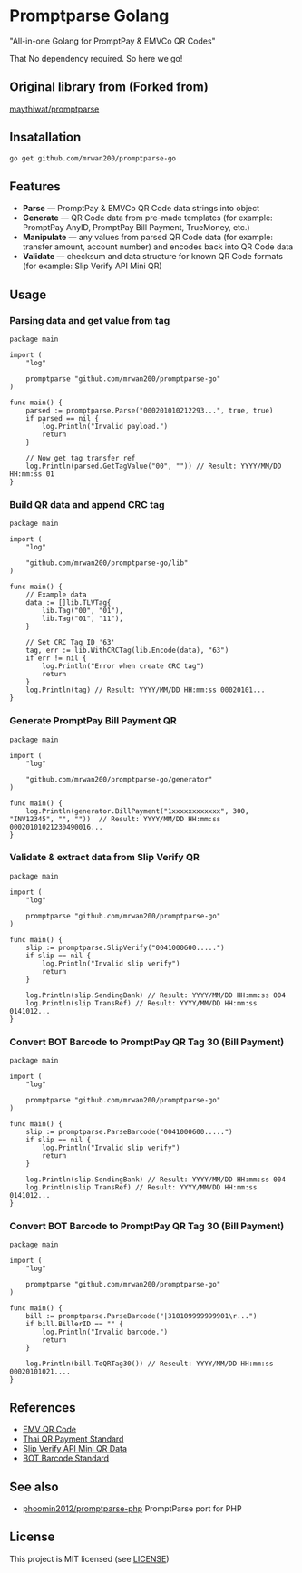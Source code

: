 # Promptparse Golang

"All-in-one Golang for PromptPay & EMVCo QR Codes"

That No dependency required. So here we go!

## Original library from (Forked from)

[maythiwat/promptparse](https://github.com/maythiwat/promptparse)

## Insatallation
```sh
go get github.com/mrwan200/promptparse-go
```

## Features

- **Parse** &mdash; PromptPay & EMVCo QR Code data strings into object
- **Generate** &mdash; QR Code data from pre-made templates (for example: PromptPay AnyID, PromptPay Bill Payment, TrueMoney, etc.)
- **Manipulate** &mdash; any values from parsed QR Code data (for example: transfer amount, account number) and encodes back into QR Code data
- **Validate** &mdash; checksum and data structure for known QR Code formats (for example: Slip Verify API Mini QR)

## Usage

### Parsing data and get value from tag

```golang
package main

import (
    "log"

    promptparse "github.com/mrwan200/promptparse-go"
)

func main() {
    parsed := promptparse.Parse("000201010212293...", true, true)
    if parsed == nil {
        log.Println("Invalid payload.")
        return
    }

    // Now get tag transfer ref
    log.Println(parsed.GetTagValue("00", "")) // Result: YYYY/MM/DD HH:mm:ss 01
}
```

### Build QR data and append CRC tag

```golang
package main

import (
	"log"

	"github.com/mrwan200/promptparse-go/lib"
)

func main() {
	// Example data
	data := []lib.TLVTag{
		lib.Tag("00", "01"),
		lib.Tag("01", "11"),
	}

	// Set CRC Tag ID '63'
	tag, err := lib.WithCRCTag(lib.Encode(data), "63")
	if err != nil {
		log.Println("Error when create CRC tag")
        return
	}
	log.Println(tag) // Result: YYYY/MM/DD HH:mm:ss 00020101...
}
```

### Generate PromptPay Bill Payment QR

```golang
package main

import (
	"log"

	"github.com/mrwan200/promptparse-go/generator"
)

func main() {
	log.Println(generator.BillPayment("1xxxxxxxxxxxx", 300, "INV12345", "", ""))  // Result: YYYY/MM/DD HH:mm:ss 00020101021230490016...
}
```

### Validate & extract data from Slip Verify QR

```golang
package main

import (
	"log"

	promptparse "github.com/mrwan200/promptparse-go"
)

func main() {
	slip := promptparse.SlipVerify("0041000600.....")
	if slip == nil {
		log.Println("Invalid slip verify")
		return
	}

	log.Println(slip.SendingBank) // Result: YYYY/MM/DD HH:mm:ss 004
	log.Println(slip.TransRef) // Result: YYYY/MM/DD HH:mm:ss 0141012...
}
```

### Convert BOT Barcode to PromptPay QR Tag 30 (Bill Payment)

```golang
package main

import (
	"log"

	promptparse "github.com/mrwan200/promptparse-go"
)

func main() {
	slip := promptparse.ParseBarcode("0041000600.....")
	if slip == nil {
		log.Println("Invalid slip verify")
		return
	}

	log.Println(slip.SendingBank) // Result: YYYY/MM/DD HH:mm:ss 004
	log.Println(slip.TransRef) // Result: YYYY/MM/DD HH:mm:ss 0141012...
}
```

### Convert BOT Barcode to PromptPay QR Tag 30 (Bill Payment)

```golang
package main

import (
	"log"

	promptparse "github.com/mrwan200/promptparse-go"
)

func main() {
	bill := promptparse.ParseBarcode("|310109999999901\r...")
	if bill.BillerID == "" {
		log.Println("Invalid barcode.")
		return
	}

	log.Println(bill.ToQRTag30()) // Reseult: YYYY/MM/DD HH:mm:ss  00020101021....
}
```

## References
- [EMV QR Code](https://www.emvco.com/emv-technologies/qrcodes/)
- [Thai QR Payment Standard](https://www.bot.or.th/content/dam/bot/fipcs/documents/FPG/2562/ThaiPDF/25620084.pdf)
- [Slip Verify API Mini QR Data](https://developer.scb/assets/documents/documentation/qr-payment/extracting-data-from-mini-qr.pdf)
- [BOT Barcode Standard](https://www.bot.or.th/content/dam/bot/documents/th/our-roles/payment-systems/about-payment-systems/Std_Barcode.pdf)

## See also
- [phoomin2012/promptparse-php](https://github.com/phoomin2012/promptparse-php) PromptParse port for PHP


## License
This project is MIT licensed (see [LICENSE](LICENSE))
